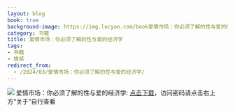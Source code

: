 ```yaml
---
layout: blog
book: true
background-image: https://img.locyoo.com/book爱情市场：你必须了解的性与爱的经济学.jpg
category: 书籍
title: 爱情市场：你必须了解的性与爱的经济学
tags:
- 书籍
- 情感
redirect_from:
  - /2024/03/爱情市场：你必须了解的性与爱的经济学/
---
```

![](https://img.locyoo.com/book爱情市场：你必须了解的性与爱的经济学.jpg)
爱情市场：你必须了解的性与爱的经济学: <a name = "ref1" href="https://url18.ctfile.com/f/50983618-1350064388-4ffc4b?p=3619">点击下载</a>，访问密码请点击右上方“关于”自行查看
